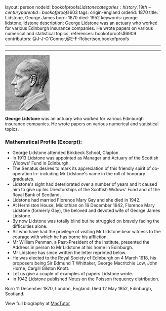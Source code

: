 layout: person
nodeid: bookofproofs$Lidstone
categories: history,19th-century
parentid: bookofproofs$603
tags: origin-england
orderid: 1870
title: Lidstone, George James
born: 1870
died: 1952
keywords: george lidstone,lidstone
description: George Lidstone was an actuary who worked for various Edinburgh insurance companies. He wrote papers on various numerical and statistical topics.
references: bookofproofs$6909
contributors: @J-J-O'Connor,@E-F-Robertson,bookofproofs

---



---

![Lidstone.jpg](https://github.com/bookofproofs/bookofproofs.github.io/blob/main/_sources/_assets/images/portraits/Lidstone.jpg?raw=true)

**George Lidstone** was an actuary who worked for various Edinburgh insurance companies. He wrote papers on various numerical and statistical topics.

### Mathematical Profile (Excerpt):
* George Lidstone attended Birkbeck School, Clapton.
* In 1913 Lidstone was appointed as Manager and Actuary of the Scottish Widows' Fund in Edinburgh.
* The Senatus desires to mark its appreciation of this friendly spirit of co-operation In- including Mr Lidstone's name in the roll of honorary graduates.
* Lidstone's sight had deteriorated over a number of years and it caused him to give up his Directorships of the Scottish Widows' Fund and of the Royal Bank of Scotland.
* Lidstone had married Florence Mary Gay and she died in 1942.
* At Hermiston House, Midlothian on 16 December 1942, Florence Mary Lidstone (formerly Gay), the beloved and devoted wife of George James Lidstone.
* By now Lidstone was totally blind but he struggled on bravely facing the difficulties alone.
* All who have had the privilege of visiting Mr Lidstone bear witness to the courage with which he has borne his affliction.
* Mr William Penman, a Past-President of the Institute, presented the Address in person to Mr Lidstone at his home in Edinburgh.
* Mr Lidstone has since written the letter reprinted below.
* He was elected to the Royal Society of Edinburgh on 4 March 1918, his proposers being Sir Edmund T Whittaker, George Macritchie Low, John Horne, Cargill Gilston Knott.
* Let us give a couple of examples of papers Lidstone wrote.
* In 1942 Lidstone published Notes on the Poisson frequency distribution.

Born 11 December 1870, London, England. Died 12 May 1952, Edinburgh, Scotland.

View full biography at [MacTutor](https://mathshistory.st-andrews.ac.uk/Biographies/Lidstone/)
